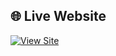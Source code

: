 ## 🌐 Live Website

[![View Site](https://img.shields.io/badge/View%20Site-Click%20Here-blue?style=for-the-badge)](https://benetpaulbenny.github.io/insta-clone/)
